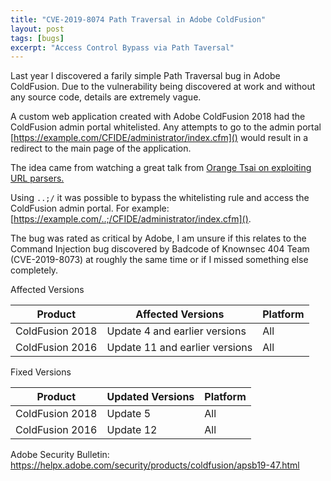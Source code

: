 ```yaml
---
title: "CVE-2019-8074 Path Traversal in Adobe ColdFusion"
layout: post
tags: [bugs]
excerpt: "Access Control Bypass via Path Taversal"
---
```


Last year I discovered a farily simple Path Traversal bug in Adobe ColdFusion. Due to the vulnerability being discovered at work and without any source code, details are extremely vague.

A custom web application created with Adobe ColdFusion 2018 had the ColdFusion admin portal whitelisted. Any attempts to go to the admin portal [https://example.com/CFIDE/administrator/index.cfm]() would result in a redirect to the main page of the application.

The idea came from watching a great talk from [Orange Tsai on exploiting URL parsers.](https://www.youtube.com/watch?v=2MslLrPinm0)

Using `..;/` it was possible to bypass the whitelisting rule and access the ColdFusion admin portal. For example: [https://example.com/..;/CFIDE/administrator/index.cfm]().

The bug was rated as critical by Adobe, I am unsure if this relates to the Command Injection bug discovered by Badcode of Knownsec 404 Team (CVE-2019-8073) at roughly the same time or if I missed something else completely.

Affected Versions

| Product | Affected Versions | Platform |
| - | - | - |
| ColdFusion 2018 | Update 4 and earlier versions | All |
| ColdFusion 2016 | Update 11 and earlier versions | All |


Fixed Versions

| Product | Updated Versions | Platform |
| - | - | - |
| ColdFusion 2018 | Update 5 | All |
| ColdFusion 2016 | Update 12 | All |

Adobe Security Bulletin: https://helpx.adobe.com/security/products/coldfusion/apsb19-47.html